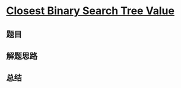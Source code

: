 # [Closest Binary Search Tree Value](https://leetcode.com/problems/closest-binary-search-tree-value/)

## 题目


## 解题思路


## 总结


